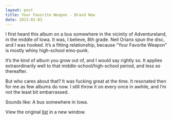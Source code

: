 ```yaml
---
layout: post
title: Your Favorite Weapon - Brand New
date: 2013-02-03
---
```


I first heard this album on a bus somewhere in the vicinity of
Adventureland, in the middle of Iowa. It was, I believe, 8th grade. Neil
Orians spun the disc, and I was hooked. It’s a fitting relationship,
because “Your Favorite Weapon” is mostly whiny high-school emo-punk. 

It’s the kind of album you grow out of, and I would say rightly so. It
applies extraordinarily well to that middle-school/high-school period,
and less so thereafter. 

But who cares about that? It was fucking great at the time. It resonated
then for me as few albums do now. I still throw it on every once in
awhile, and I’m not the least bit embarrassed.

Sounds like: A bus somewhere in Iowa.


View the original
[list](https://docs.google.com/spreadsheet/pub?key=0ArDppihwaWa6dFdaeV9pOXNTeERqbWVFTFp5bWFuNmc&output=html) in a
new window.
